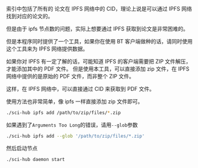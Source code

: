 索引中包括了所有的 论文在 IPFS 网络中的 CID，理论上说是可以通过 IPFS 网络找到对应的论文的。

但是由于 ipfs 节点数的问题，实际上想要通过 IPFS 获取到论文是非常困难的。

但是本程序同时提供了一个工具，如果你在使用 BT 客户端做种的话，请同时使用这个工具来为 IPFS 网络提供数据。

如果你对 IPFS 有一定了解的话，可能知道 IPFS 的客户端需要把 ZIP 文件解压，才能添加其中的 PDF 文件。
但是使用本工具，可以直接添加 zip 文件，在 IPFS 网络中提供的是原始的 PDF 文件，而非整个 ZIP 文件。

这样，在 IPFS 网络中，可以直接通过 CID 来获取到 PDF 文件。

使用方法也非常简单，像 ipfs 一样直接添加 zip 文件即可。

```bash
./sci-hub ipfs add /path/to/zip/files/*.zip
```

如果遇到了`Arguments Too Long`的错误，请用`--glob`参数

```bash
./sci-hub ipfs add --glob '/path/to/zip/files/*.zip'
```

然后启动节点

```bash
./sci-hub daemon start
```
